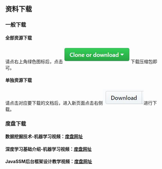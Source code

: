 ## 资料下载

### 一般下载
#### 全部资源下载
请点右上角绿色图标后，点击![make](https://github.com/GraySilver/source/raw/master/_pic/CloneOrDownload.JPG)下载压缩包即可。

#### 单独资源下载
请点击对应要下载的文档后，进入新页面点击右侧![make1](https://github.com/GraySilver/source/raw/master/_pic/download.JPG)进行下载。

### 度盘下载

#### 数据挖掘技术-机器学习视频：[度盘网址](https://pan.baidu.com/s/1gfKp5yb)

#### 深度学习基础介绍-机器学习视频：[度盘网址](https://pan.baidu.com/s/1hsJ750S)

#### JavaSSM后台框架设计教学视频：[度盘网址](https://pan.baidu.com/s/1pKHbzsB)
